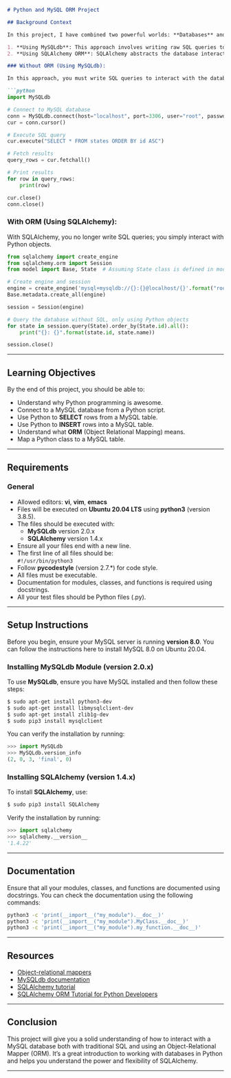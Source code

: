 ```markdown
# Python and MySQL ORM Project

## Background Context

In this project, I have combined two powerful worlds: **Databases** and **Python**. You will explore two approaches for interacting with MySQL databases:

1. **Using MySQLdb**: This approach involves writing raw SQL queries to interact with the database.
2. **Using SQLAlchemy ORM**: SQLAlchemy abstracts the database interactions and allows you to work with Python objects instead of writing SQL queries.

### Without ORM (Using MySQLdb):

In this approach, you must write SQL queries to interact with the database.

```python
import MySQLdb

# Connect to MySQL database
conn = MySQLdb.connect(host="localhost", port=3306, user="root", passwd="root", db="my_db", charset="utf8")
cur = conn.cursor()

# Execute SQL query
cur.execute("SELECT * FROM states ORDER BY id ASC")

# Fetch results
query_rows = cur.fetchall()

# Print results
for row in query_rows:
    print(row)

cur.close()
conn.close()
```

### With ORM (Using SQLAlchemy):

With SQLAlchemy, you no longer write SQL queries; you simply interact with Python objects.

```python
from sqlalchemy import create_engine
from sqlalchemy.orm import Session
from model import Base, State  # Assuming State class is defined in model.py

# Create engine and session
engine = create_engine('mysql+mysqldb://{}:{}@localhost/{}'.format("root", "root", "my_db"), pool_pre_ping=True)
Base.metadata.create_all(engine)

session = Session(engine)

# Query the database without SQL, only using Python objects
for state in session.query(State).order_by(State.id).all():
    print("{}: {}".format(state.id, state.name))

session.close()
```

---

## Learning Objectives

By the end of this project, you should be able to:

- Understand why Python programming is awesome.
- Connect to a MySQL database from a Python script.
- Use Python to **SELECT** rows from a MySQL table.
- Use Python to **INSERT** rows into a MySQL table.
- Understand what **ORM** (Object Relational Mapping) means.
- Map a Python class to a MySQL table.

---

## Requirements

### General

- Allowed editors: **vi**, **vim**, **emacs**
- Files will be executed on **Ubuntu 20.04 LTS** using **python3** (version 3.8.5).
- The files should be executed with:
  - **MySQLdb** version 2.0.x
  - **SQLAlchemy** version 1.4.x
- Ensure all your files end with a new line.
- The first line of all files should be:  
  `#!/usr/bin/python3`
- Follow **pycodestyle** (version 2.7.*) for code style.
- All files must be executable.
- Documentation for modules, classes, and functions is required using docstrings.
- All your test files should be Python files (.py).

---

## Setup Instructions

Before you begin, ensure your MySQL server is running **version 8.0**. You can follow the instructions here to install MySQL 8.0 on Ubuntu 20.04.

### Installing MySQLdb Module (version 2.0.x)

To use **MySQLdb**, ensure you have MySQL installed and then follow these steps:

```bash
$ sudo apt-get install python3-dev
$ sudo apt-get install libmysqlclient-dev
$ sudo apt-get install zlib1g-dev
$ sudo pip3 install mysqlclient
```

You can verify the installation by running:

```python
>>> import MySQLdb
>>> MySQLdb.version_info
(2, 0, 3, 'final', 0)
```

### Installing SQLAlchemy (version 1.4.x)

To install **SQLAlchemy**, use:

```bash
$ sudo pip3 install SQLAlchemy
```

Verify the installation by running:

```python
>>> import sqlalchemy
>>> sqlalchemy.__version__
'1.4.22'
```

---

## Documentation

Ensure that all your modules, classes, and functions are documented using docstrings. You can check the documentation using the following commands:

```bash
python3 -c 'print(__import__("my_module").__doc__)'
python3 -c 'print(__import__("my_module").MyClass.__doc__)'
python3 -c 'print(__import__("my_module").my_function.__doc__)'
```

---

## Resources

- [Object-relational mappers](https://realpython.com/python-sqlalchemy-orm/)
- [MySQLdb documentation](https://mysqlclient.readthedocs.io/)
- [SQLAlchemy tutorial](https://docs.sqlalchemy.org/en/14/tutorial/)
- [SQLAlchemy ORM Tutorial for Python Developers](https://auth0.com/blog/sqlalchemy-orm-tutorial-for-python-developers/)

---

## Conclusion

This project will give you a solid understanding of how to interact with a MySQL database both with traditional SQL and using an Object-Relational Mapper (ORM). It’s a great introduction to working with databases in Python and helps you understand the power and flexibility of SQLAlchemy.

---
